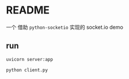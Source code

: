 # README

一个 借助 `python-socketio` 实现的 socket.io demo

## run

```bash
uvicorn server:app

python client.py
```
